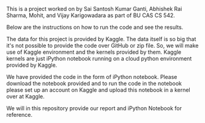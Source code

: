 This is a project worked on by Sai Santosh Kumar Ganti, Abhishek Rai Sharma, Mohit, and Vijay Karigowadara as part of BU CAS CS 542. 

Below are the instructions on how to run the code and see the results. 

The data for this project is provided by Kaggle. The data itself is so big that it's not possible to provide the code over GitHub or zip file. So, we will make use of Kaggle environment and the kernels provided by them. Kaggle kernels are just iPython notebook running on a cloud python environment provided by Kaggle. 

We have provided the code in the form of iPython notebook. Please download the notebook provided and to run the code in the notebook please set up an account on Kaggle and upload this notebook in a kernel over at Kaggle. 

We will in this repository provide our report and iPython Notebook for reference.
